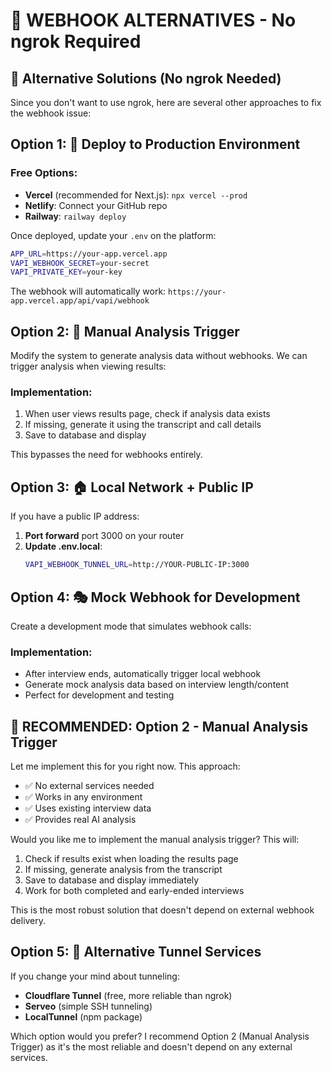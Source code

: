 # 🔧 WEBHOOK ALTERNATIVES - No ngrok Required

## 🎯 Alternative Solutions (No ngrok Needed)

Since you don't want to use ngrok, here are several other approaches to fix the webhook issue:

## Option 1: 🚀 Deploy to Production Environment

### Free Options:
- **Vercel** (recommended for Next.js): `npx vercel --prod`
- **Netlify**: Connect your GitHub repo
- **Railway**: `railway deploy`

Once deployed, update your `.env` on the platform:
```bash
APP_URL=https://your-app.vercel.app
VAPI_WEBHOOK_SECRET=your-secret
VAPI_PRIVATE_KEY=your-key
```

The webhook will automatically work: `https://your-app.vercel.app/api/vapi/webhook`

## Option 2: 🔄 Manual Analysis Trigger

Modify the system to generate analysis data without webhooks. We can trigger analysis when viewing results:

### Implementation:
1. When user views results page, check if analysis data exists
2. If missing, generate it using the transcript and call details
3. Save to database and display

This bypasses the need for webhooks entirely.

## Option 3: 🏠 Local Network + Public IP

If you have a public IP address:

1. **Port forward** port 3000 on your router
2. **Update .env.local**:
   ```bash
   VAPI_WEBHOOK_TUNNEL_URL=http://YOUR-PUBLIC-IP:3000
   ```

## Option 4: 🎭 Mock Webhook for Development

Create a development mode that simulates webhook calls:

### Implementation:
- After interview ends, automatically trigger local webhook
- Generate mock analysis data based on interview length/content
- Perfect for development and testing

## 🚀 RECOMMENDED: Option 2 - Manual Analysis Trigger

Let me implement this for you right now. This approach:
- ✅ No external services needed
- ✅ Works in any environment
- ✅ Uses existing interview data
- ✅ Provides real AI analysis

Would you like me to implement the manual analysis trigger? This will:

1. Check if results exist when loading the results page
2. If missing, generate analysis from the transcript
3. Save to database and display immediately
4. Work for both completed and early-ended interviews

This is the most robust solution that doesn't depend on external webhook delivery.

## Option 5: 🔧 Alternative Tunnel Services

If you change your mind about tunneling:
- **Cloudflare Tunnel** (free, more reliable than ngrok)
- **Serveo** (simple SSH tunneling)
- **LocalTunnel** (npm package)

Which option would you prefer? I recommend Option 2 (Manual Analysis Trigger) as it's the most reliable and doesn't depend on any external services.
